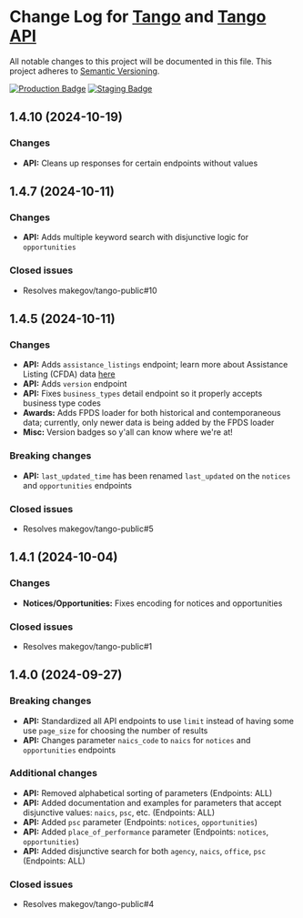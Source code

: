 # Change Log for [Tango](https://tango.makegov.com/) and [Tango API](https://tango.makegov.com/api)

All notable changes to this project will be documented in this file.
This project adheres to [Semantic Versioning](http://semver.org/).

[![Production Badge](https://tango.makegov.com/badges/version.svg?label=production)](https://tango.makegov.com/)
[![Staging Badge](https://staging-tango.makegov.com/badges/version.svg?label=staging)](https://staging-tango.makegov.com/)

## 1.4.10 (2024-10-19)

### Changes

- **API:** Cleans up responses for certain endpoints without values

## 1.4.7 (2024-10-11)

### Changes

- **API:** Adds multiple keyword search with disjunctive logic for `opportunities`

### Closed issues

- Resolves makegov/tango-public#10

## 1.4.5 (2024-10-11)

### Changes

- **API:** Adds `assistance_listings` endpoint; learn more about Assistance Listing (CFDA) data [here](https://fedspendingtransparency.github.io/whitepapers/cfdaprogramnumber-title/)
- **API:** Adds `version` endpoint
- **API:** Fixes `business_types` detail endpoint so it properly accepts business type codes
- **Awards:** Adds FPDS loader for both historical and contemporaneous data; currently, only newer data is being added by the FPDS loader
- **Misc:** Version badges so y'all can know where we're at!

### Breaking changes

- **API:** `last_updated_time` has been renamed `last_updated` on the `notices` and `opportunities` endpoints

### Closed issues

- Resolves makegov/tango-public#5

## 1.4.1 (2024-10-04)

### Changes

- **Notices/Opportunities:** Fixes encoding for notices and opportunities

### Closed issues

- Resolves makegov/tango-public#1

## 1.4.0 (2024-09-27)

### Breaking changes

- **API:** Standardized all API endpoints to use `limit` instead of having some use `page_size` for choosing the number of results
- **API:** Changes parameter `naics_code` to `naics` for `notices` and `opportunities` endpoints

### Additional changes

- **API:** Removed alphabetical sorting of parameters (Endpoints: ALL)
- **API:** Added documentation and examples for parameters that accept disjunctive values: `naics`, `psc`, etc. (Endpoints: ALL)
- **API:** Added `psc` parameter (Endpoints: `notices`, `opportunities`)
- **API:** Added `place_of_performance` parameter (Endpoints: `notices`, `opportunities`)
- **API:** Added disjunctive search for both `agency`, `naics`, `office`, `psc` (Endpoints: ALL)

### Closed issues

- Resolves makegov/tango-public#4
